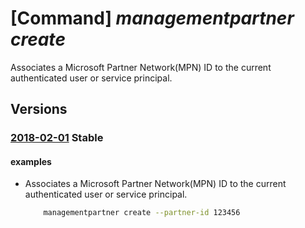 # [Command] _managementpartner create_

Associates a Microsoft Partner Network(MPN) ID to the current authenticated user or service principal.

## Versions

### [2018-02-01](/Resources/mgmt-plane/L3Byb3ZpZGVycy9taWNyb3NvZnQubWFuYWdlbWVudHBhcnRuZXIvcGFydG5lcnMve30=/2018-02-01.xml) **Stable**

<!-- mgmt-plane /providers/microsoft.managementpartner/partners/{} 2018-02-01 -->

#### examples

- Associates a Microsoft Partner Network(MPN) ID to the current authenticated user or service principal.
    ```bash
        managementpartner create --partner-id 123456
    ```
